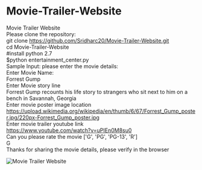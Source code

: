 # Movie-Trailer-Website
Movie Trailer Website</br>
Please clone the repository:</br>
git clone https://github.com/Sridharc20/Movie-Trailer-Website.git</br>
cd Movie-Trailer-Website</br>
#install python 2.7</br>
$python entertainment_center.py</br>
Sample Input:
  please enter the movie details:</br>
  Enter Movie Name:</br>
  Forrest Gump</br>
  Enter Movie story line</br>
  Forrest Gump recounts his life story to strangers who sit next to him on a bench in Savannah, Georgia     </br>
  Enter movie poster image location</br>
  https://upload.wikimedia.org/wikipedia/en/thumb/6/67/Forrest_Gump_poster.jpg/220px-Forrest_Gump_poster.jpg</br>
  Enter movie trailer youtube link</br>
  https://www.youtube.com/watch?v=uPIEn0M8su0</br>
  Can you please rate the movie ['G', 'PG', 'PG-13', 'R']</br>
  G</br>
Thanks for sharing the movie details, please verify in the browser</br>

![Movie Trailer Website](http://url/to/img.png)
